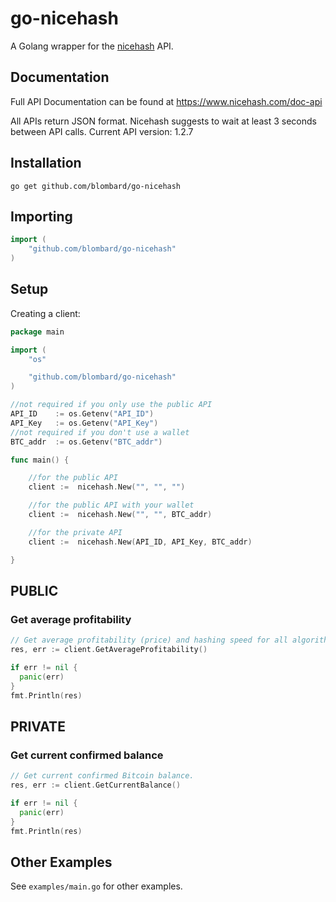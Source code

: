 # go-nicehash

A Golang wrapper for the [nicehash](https://www.nicehash.com/) API.

## Documentation
Full API Documentation can be found at https://www.nicehash.com/doc-api

All APIs return JSON format. Nicehash suggests to wait at least 3 seconds between API calls. Current API version: 1.2.7

## Installation
```shell
go get github.com/blombard/go-nicehash
```

## Importing

```go
import (
    "github.com/blombard/go-nicehash"
)
```

## Setup

Creating a client:

```go
package main

import (
	"os"

	"github.com/blombard/go-nicehash"
)

//not required if you only use the public API
API_ID    := os.Getenv("API_ID")
API_Key   := os.Getenv("API_Key")
//not required if you don't use a wallet
BTC_addr  := os.Getenv("BTC_addr")

func main() {

    //for the public API
    client :=  nicehash.New("", "", "")

    //for the public API with your wallet
    client :=  nicehash.New("", "", BTC_addr)

    //for the private API
    client :=  nicehash.New(API_ID, API_Key, BTC_addr)

}
```

## PUBLIC

### Get average profitability

```go
// Get average profitability (price) and hashing speed for all algorithms in past 24 hours.
res, err := client.GetAverageProfitability()

if err != nil {
  panic(err)
}
fmt.Println(res)
```

## PRIVATE

### Get current confirmed balance

```go
// Get current confirmed Bitcoin balance.
res, err := client.GetCurrentBalance()

if err != nil {
  panic(err)
}
fmt.Println(res)
```

## Other Examples

See ```examples/main.go``` for other examples.
